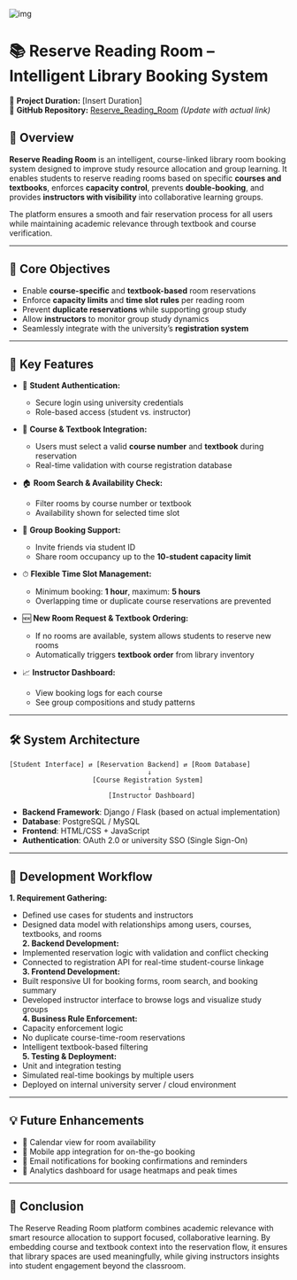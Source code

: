 
![img](https://github.com/Chin-Sun/Reserve-Reading-Room/blob/06a5d20b9cf0bcaec45f7e48582f4e3f66658298/Demo/IMG_8038.GIF)

# 📚 Reserve Reading Room – Intelligent Library Booking System

📅 **Project Duration:** [Insert Duration]  
🔗 **GitHub Repository:** [Reserve_Reading_Room](https://github.com/Chin-Sun/...) *(Update with actual link)*

## 📌 Overview

**Reserve Reading Room** is an intelligent, course-linked library room booking system designed to improve study resource allocation and group learning. It enables students to reserve reading rooms based on specific **courses and textbooks**, enforces **capacity control**, prevents **double-booking**, and provides **instructors with visibility** into collaborative learning groups.

The platform ensures a smooth and fair reservation process for all users while maintaining academic relevance through textbook and course verification.

---

## 🎯 Core Objectives

- Enable **course-specific** and **textbook-based** room reservations  
- Enforce **capacity limits** and **time slot rules** per reading room  
- Prevent **duplicate reservations** while supporting group study  
- Allow **instructors** to monitor group study dynamics  
- Seamlessly integrate with the university’s **registration system**

---

## 🧩 Key Features

- 🔐 **Student Authentication:**  
  - Secure login using university credentials  
  - Role-based access (student vs. instructor)

- 📖 **Course & Textbook Integration:**  
  - Users must select a valid **course number** and **textbook** during reservation  
  - Real-time validation with course registration database

- 🏠 **Room Search & Availability Check:**  
  - Filter rooms by course number or textbook  
  - Availability shown for selected time slot

- 👥 **Group Booking Support:**  
  - Invite friends via student ID  
  - Share room occupancy up to the **10-student capacity limit**

- ⏱ **Flexible Time Slot Management:**  
  - Minimum booking: **1 hour**, maximum: **5 hours**  
  - Overlapping time or duplicate course reservations are prevented

- 🆕 **New Room Request & Textbook Ordering:**  
  - If no rooms are available, system allows students to reserve new rooms  
  - Automatically triggers **textbook order** from library inventory

- 📈 **Instructor Dashboard:**  
  - View booking logs for each course  
  - See group compositions and study patterns

---

## 🛠️ System Architecture

```text
[Student Interface] ⇄ [Reservation Backend] ⇄ [Room Database]
                                   ⇓
                     [Course Registration System]
                                   ⇓
                         [Instructor Dashboard]
```
- **Backend Framework**: Django / Flask (based on actual implementation)  
- **Database**: PostgreSQL / MySQL  
- **Frontend**: HTML/CSS + JavaScript  
- **Authentication**: OAuth 2.0 or university SSO (Single Sign-On)  
---

## 🚀 Development Workflow
**1. Requirement Gathering:**
- Defined use cases for students and instructors  
- Designed data model with relationships among users, courses, textbooks, and rooms  
**2. Backend Development:**
- Implemented reservation logic with validation and conflict checking  
- Connected to registration API for real-time student-course linkage  
**3. Frontend Development:**
- Built responsive UI for booking forms, room search, and booking summary  
- Developed instructor interface to browse logs and visualize study groups  
**4. Business Rule Enforcement:**
- Capacity enforcement logic  
- No duplicate course-time-room reservations  
- Intelligent textbook-based filtering  
**5. Testing & Deployment:**
- Unit and integration testing  
- Simulated real-time bookings by multiple users  
- Deployed on internal university server / cloud environment  
---

## 💡 Future Enhancements
- 📆 Calendar view for room availability  
- 📲 Mobile app integration for on-the-go booking  
- 📩 Email notifications for booking confirmations and reminders  
- 🧠 Analytics dashboard for usage heatmaps and peak times  
---
## 🧠 Conclusion
The Reserve Reading Room platform combines academic relevance with smart resource allocation to support focused, collaborative learning. By embedding course and textbook context into the reservation flow, it ensures that library spaces are used meaningfully, while giving instructors insights into student engagement beyond the classroom.
